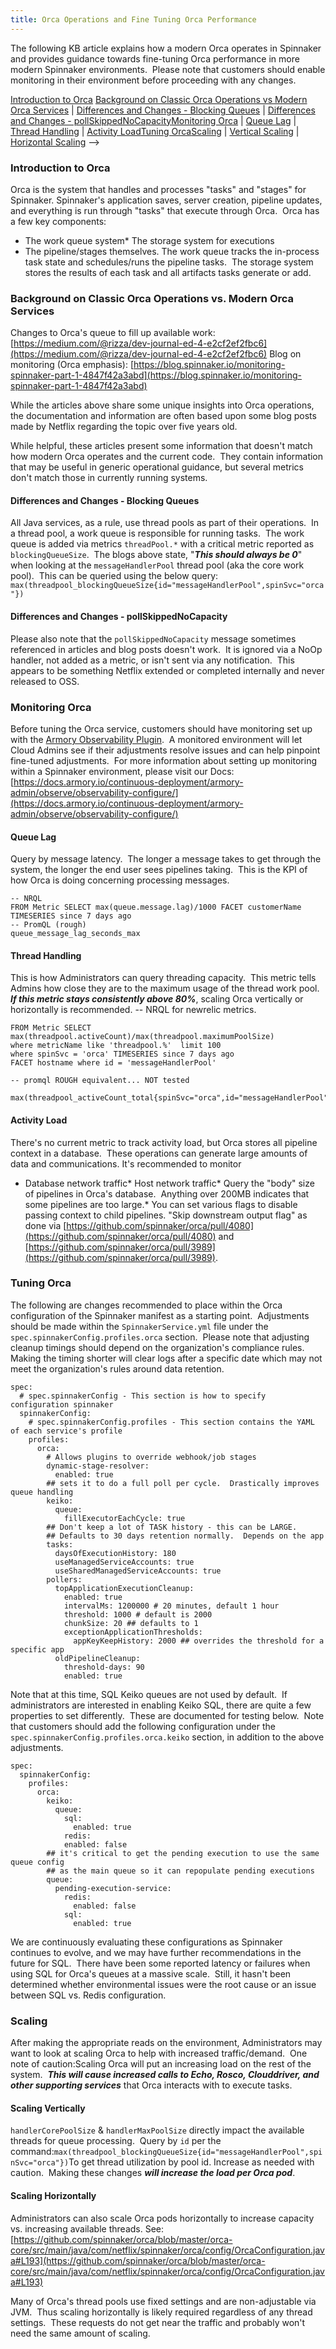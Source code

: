 ```yaml
---
title: Orca Operations and Fine Tuning Orca Performance
---
```



The following KB article explains how a modern Orca operates in Spinnaker and provides guidance towards fine-tuning Orca performance in more modern Spinnaker environments.  
Please note that customers should enable monitoring in their environment before proceeding with any changes.

[Introduction to Orca](#introOrca) [Background on Classic Orca Operations vs Modern Orca Services](#orcabackground) | [Differences and Changes - Blocking Queues](#blockingqueues) | [Differences and Changes - pollSkippedNoCapacity](#pollskipped)[Monitoring Orca](#monitororca) | [Queue Lag](#monitor-queuelag) | [Thread Handling](#monitor-threadhandling) | [Activity Load](#monitor-activityload)[Tuning Orca](#tuningorca)[Scaling](#Scaling) | [Vertical Scaling](#scale-vertical) | [Horizontal Scaling](#scale-horizontal) -->

### Introduction to Orca
Orca is the system that handles and processes "tasks" and "stages" for Spinnaker.
Spinnaker's application saves, server creation, pipeline updates, and everything is run through "tasks" that execute through Orca.  Orca has a few key components:
* The work queue system* The storage system for executions
* The pipeline/stages themselves.
The work queue tracks the in-process task state and schedules/runs the pipeline tasks.  The storage system stores the results of each task and all artifacts tasks generate or add.  

### Background on Classic Orca Operations vs. Modern Orca Services

Changes to Orca's queue to fill up available work: [https://medium.com/@rizza/dev-journal-ed-4-e2cf2ef2fbc6](https://medium.com/@rizza/dev-journal-ed-4-e2cf2ef2fbc6)
Blog on monitoring (Orca emphasis): [https://blog.spinnaker.io/monitoring-spinnaker-part-1-4847f42a3abd](https://blog.spinnaker.io/monitoring-spinnaker-part-1-4847f42a3abd)

While the articles above share some unique insights into Orca operations, the documentation and information are often based upon some blog posts made by Netflix regarding the topic over five years old.

While helpful, these articles present some information that doesn't match how modern Orca operates and the current code.  They contain information that may be useful in generic operational guidance, but several metrics don't match those in currently running systems.

#### Differences and Changes - Blocking Queues
All Java services, as a rule, use thread pools as part of their operations.  In a thread pool, a work queue is responsible for running tasks.  The work queue is added via metrics ```threadPool.*``` with a critical metric reported as ```blockingQueueSize```.  The blogs above state, "***This should always be 0***" when looking at the ```messageHandlerPool``` thread pool (aka the core work pool).  This can be queried using the below query:
```max(threadpool_blockingQueueSize{id="messageHandlerPool",spinSvc="orca"})```

#### Differences and Changes - pollSkippedNoCapacity
Please also note that the ```pollSkippedNoCapacity``` message sometimes referenced in articles and blog posts doesn't work.  It is ignored via a NoOp handler, not added as a metric, or isn't sent via any notification.  This appears to be something Netflix extended or completed internally and never released to OSS. 

### Monitoring Orca
Before tuning the Orca service, customers should have monitoring set up with the [Armory Observability Plugin](https://github.com/armory-plugins/armory-observability-plugin).  
A monitored environment will let Cloud Admins see if their adjustments resolve issues and can help pinpoint fine-tuned adjustments.  For more information about setting up monitoring within a Spinnaker environment, please visit our Docs: [https://docs.armory.io/continuous-deployment/armory-admin/observe/observability-configure/](https://docs.armory.io/continuous-deployment/armory-admin/observe/observability-configure/)

#### Queue Lag
Query by message latency.  The longer a message takes to get through the system, the longer the end user sees pipelines taking.  This is the KPI of how Orca is doing concerning processing messages.

```
-- NRQL
FROM Metric SELECT max(queue.message.lag)/1000 FACET customerName 
TIMESERIES since 7 days ago
-- PromQL (rough)
queue_message_lag_seconds_max
```

#### Thread Handling
This is how Administrators can query threading capacity.  This metric tells Admins how close they are to the maximum usage of the thread work pool.  ***If this metric stays consistently above 80%***, scaling Orca vertically or horizontally is recommended.
-- NRQL for newrelic metrics.

```
FROM Metric SELECT max(threadpool.activeCount)/max(threadpool.maximumPoolSize)
where metricName like 'threadpool.%'  limit 100 
where spinSvc = 'orca' TIMESERIES since 7 days ago 
FACET hostname where id = 'messageHandlerPool'

-- promql ROUGH equivalent... NOT tested

max(threadpool_activeCount_total{spinSvc="orca",id="messageHandlerPool"}/max(threadpool_maximumPoolSize_total{spinSvc="orca",id="messageHandlerPool"})
```

#### Activity Load
There's no current metric to track activity load, but Orca stores all pipeline context in a database.  These operations can generate large amounts of data and communications. It's recommended to monitor
* Database network traffic* Host network traffic* Query the "body" size of pipelines in Orca's database.  Anything over 200MB indicates that some pipelines are too large.* You can set various flags to disable passing context to child pipelines. "Skip downstream output flag" as done via [https://github.com/spinnaker/orca/pull/4080](https://github.com/spinnaker/orca/pull/4080) and [https://github.com/spinnaker/orca/pull/3989](https://github.com/spinnaker/orca/pull/3989).
 
### Tuning Orca
The following are changes recommended to place within the Orca configuration of the Spinnaker manifest as a starting point.  Adjustments should be made within the ```SpinnakerService.yml``` file under the ```spec.spinnakerConfig.profiles.orca``` section.  Please note that adjusting cleanup timings should depend on the organization's compliance rules.  Making the timing shorter will clear logs after a specific date which may not meet the organization's rules around data retention.
```
spec:
  # spec.spinnakerConfig - This section is how to specify configuration spinnaker
  spinnakerConfig:
    # spec.spinnakerConfig.profiles - This section contains the YAML of each service's profile
    profiles:
      orca:
        # Allows plugins to override webhook/job stages
        dynamic-stage-resolver:
          enabled: true
        ## sets it to do a full poll per cycle.  Drastically improves queue handling
        keiko:
          queue:
            fillExecutorEachCycle: true
        ## Don't keep a lot of TASK history - this can be LARGE.  
        ## Defaults to 30 days retention normally.  Depends on the app
        tasks:
          daysOfExecutionHistory: 180
          useManagedServiceAccounts: true
          useSharedManagedServiceAccounts: true
        pollers:
          topApplicationExecutionCleanup:
            enabled: true
            intervalMs: 1200000 # 20 minutes, default 1 hour
            threshold: 1000 # default is 2000
            chunkSize: 20 ## defaults to 1
            exceptionApplicationThresholds:
              appKeyKeepHistory: 2000 ## overrides the threshold for a specific app
          oldPipelineCleanup:
            threshold-days: 90
            enabled: true
```
Note that at this time, SQL Keiko queues are not used by default.  If administrators are interested in enabling Keiko SQL, there are quite a few properties to set differently.  These are documented for testing below.  Note that customers should add the following configuration under the ```spec.spinnakerConfig.profiles.orca.keiko``` section, in addition to the above adjustments.
```
spec:
  spinnakerConfig:
    profiles:
      orca:
        keiko:
          queue:
            sql: 
              enabled: true
            redis:
            enabled: false
        ## it's critical to get the pending execution to use the same queue config
        ## as the main queue so it can repopulate pending executions
        queue:
          pending-execution-service:
            redis:
              enabled: false
            sql:
              enabled: true
```
We are continuously evaluating these configurations as Spinnaker continues to evolve, and we may have further recommendations in the future for SQL.  There have been some reported latency or failures when using SQL for Orca's queues at a massive scale.  Still, it hasn't been determined whether environmental issues were the root cause or an issue between SQL vs. Redis configuration.
 
### Scaling
After making the appropriate reads on the environment, Administrators may want to look at scaling Orca to help with increased traffic/demand. 
One note of caution:Scaling Orca will put an increasing load on the rest of the system.  ***This will cause increased calls to Echo, Rosco, Clouddriver, and other supporting services*** that Orca interacts with to execute tasks.

#### Scaling Vertically
```handlerCorePoolSize``` & ```handlerMaxPoolSize``` directly impact the available threads for queue processing.  Query by ```id``` per the command:```max(threadpool_blockingQueueSize{id="messageHandlerPool",spinSvc="orca"})```To get thread utilization by pool id.
Increase as needed with caution.  Making these changes ***will increase the load per Orca pod***.

#### Scaling Horizontally
Administrators can also scale Orca pods horizontally to increase capacity vs. increasing available threads.
See: [https://github.com/spinnaker/orca/blob/master/orca-core/src/main/java/com/netflix/spinnaker/orca/config/OrcaConfiguration.java#L193](https://github.com/spinnaker/orca/blob/master/orca-core/src/main/java/com/netflix/spinnaker/orca/config/OrcaConfiguration.java#L193)

Many of Orca's thread pools use fixed settings and are non-adjustable via JVM.  Thus scaling horizontally is likely required regardless of any thread settings.  These requests do not get near the traffic and probably won't need the same amount of scaling.
